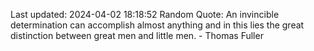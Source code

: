 Last updated: 2024-04-02 18:18:52
Random Quote: An invincible determination can accomplish almost anything and in this lies the great distinction between great men and little men. - Thomas Fuller